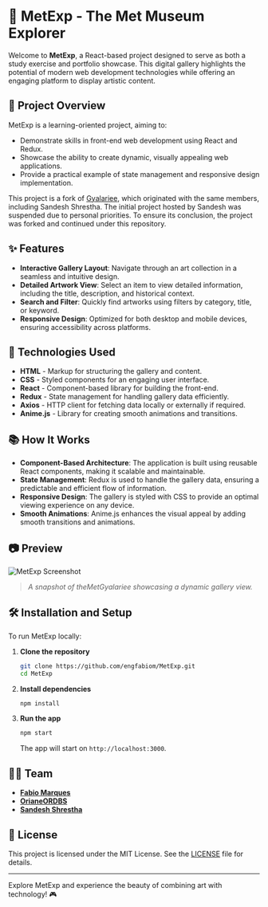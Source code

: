 # 🎨 MetExp - The Met Museum Explorer

Welcome to **MetExp**, a React-based project designed to serve as both a study exercise and portfolio showcase. This digital gallery highlights the potential of modern web development technologies while offering an engaging platform to display artistic content.

## 🌟 Project Overview

MetExp is a learning-oriented project, aiming to:

- Demonstrate skills in front-end web development using React and Redux.
- Showcase the ability to create dynamic, visually appealing web applications.
- Provide a practical example of state management and responsive design implementation.

This project is a fork of [Gyalariee](https://github.com/sandesnp/gyalariee.git), which originated with the same members, including Sandesh Shrestha. The initial project hosted by Sandesh was suspended due to personal priorities. To ensure its conclusion, the project was forked and continued under this repository.

## ✨ Features

- **Interactive Gallery Layout**: Navigate through an art collection in a seamless and intuitive design.
- **Detailed Artwork View**: Select an item to view detailed information, including the title, description, and historical context.
- **Search and Filter**: Quickly find artworks using filters by category, title, or keyword.
- **Responsive Design**: Optimized for both desktop and mobile devices, ensuring accessibility across platforms.

## 🚀 Technologies Used

- **HTML** - Markup for structuring the gallery and content.
- **CSS** - Styled components for an engaging user interface.
- **React** - Component-based library for building the front-end.
- **Redux** - State management for handling gallery data efficiently.
- **Axios** - HTTP client for fetching data locally or externally if required.
- **Anime.js** - Library for creating smooth animations and transitions.

## 📚 How It Works

- **Component-Based Architecture**: The application is built using reusable React components, making it scalable and maintainable.
- **State Management**: Redux is used to handle the gallery data, ensuring a predictable and efficient flow of information.
- **Responsive Design**: The gallery is styled with CSS to provide an optimal viewing experience on any device.
- **Smooth Animations**: Anime.js enhances the visual appeal by adding smooth transitions and animations.

## 📷 Preview

![MetExp Screenshot](path/to/screenshot.png)

> _A snapshot of theMetGyalariee showcasing a dynamic gallery view._

## 🛠️ Installation and Setup

To run MetExp locally:

1. **Clone the repository**

   ```bash
   git clone https://github.com/engfabiom/MetExp.git
   cd MetExp
   ```

2. **Install dependencies**

   ```bash
   npm install
   ```

3. **Run the app**

   ```bash
   npm start
   ```

   The app will start on `http://localhost:3000`.

## 🧑‍🔧 Team

- [**Fabio Marques**](https://github.com/engfabiom)
- [**OrianeORDBS**](https://github.com/OrianeORDS)
- [**Sandesh Shrestha**](https://github.com/sandesnp)

## 📜 License

This project is licensed under the MIT License. See the [LICENSE](LICENSE) file for details.

---

Explore MetExp and experience the beauty of combining art with technology! 🎮
